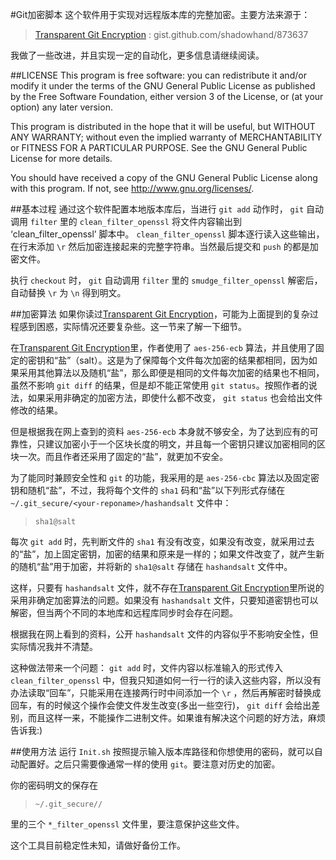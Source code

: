 #Git加密脚本
这个软件用于实现对远程版本库的完整加密。主要方法来源于：

>[Transparent Git Encryption][1] : gist.github.com/shadowhand/873637

我做了一些改进，并且实现一定的自动化，更多信息请继续阅读。

##LICENSE
This program is free software: you can redistribute it and/or modify it under the terms of the GNU General Public License as published by the Free Software Foundation, either version 3 of the License, or (at your option) any later version.
	
This program is distributed in the hope that it will be useful, but WITHOUT ANY WARRANTY; without even the implied warranty of MERCHANTABILITY or FITNESS FOR A PARTICULAR PURPOSE.  See the GNU General Public License for more details.

You should have received a copy of the GNU General Public License along with this program.  If not, see <http://www.gnu.org/licenses/>.


##基本过程
通过这个软件配置本地版本库后，当进行 `git add` 动作时， `git` 自动调用 `filter` 里的 `clean_filter_openssl` 将文件内容输出到 ‘clean_filter_openssl’ 脚本中。 `clean_filter_openssl` 脚本逐行读入这些输出，在行末添加 `\r` 然后加密连接起来的完整字符串。当然最后提交和 `push` 的都是加密文件。

执行 `checkout` 时， `git` 自动调用 `filter` 里的 `smudge_filter_openssl` 解密后，自动替换 `\r` 为 `\n` 得到明文。

##加密算法
如果你读过[Transparent Git Encryption][1]，可能为上面提到的复杂过程感到困惑，实际情况还要复杂些。这一节来了解一下细节。

在[Transparent Git Encryption][1]里，作者使用了 `aes-256-ecb` 算法，并且使用了固定的密钥和“盐”（salt）。这是为了保障每个文件每次加密的结果都相同，因为如果采用其他算法以及随机“盐”，那么即便是相同的文件每次加密的结果也不相同，虽然不影响 `git diff` 的结果，但是却不能正常使用 `git status`。按照作者的说法，如果采用非确定的加密方法，即使什么都不改变， `git status` 也会给出文件修改的结果。

但是根据我在网上查到的资料 `aes-256-ecb` 本身就不够安全，为了达到应有的可靠性，只建议加密小于一个区块长度的明文，并且每一个密钥只建议加密相同的区块一次。而且作者还采用了固定的“盐”，就更加不安全。

为了能同时兼顾安全性和 `git` 的功能，我采用的是 `aes-256-cbc` 算法以及固定密钥和随机“盐”，不过，我将每个文件的 `sha1` 码和“盐”以下列形式存储在 `~/.git_secure/<your-reponame>/hashandsalt` 文件中：

><pre><code>sha1@salt</code></pre>

每次 `git add` 时，先判断文件的 `sha1` 有没有改变，如果没有改变，就采用过去的“盐”，加上固定密钥，加密的结果和原来是一样的；如果文件改变了，就产生新的随机“盐”用于加密，并将新的 `sha1@salt` 存储在 `hashandsalt` 文件中。

这样，只要有 `hashandsalt` 文件，就不存在[Transparent Git Encryption][1]里所说的采用非确定加密算法的问题。如果没有 `hashandsalt` 文件，只要知道密钥也可以解密，但当两个不同的本地库和远程库同步时会存在问题。

根据我在网上看到的资料，公开 `hashandsalt` 文件的内容似乎不影响安全性，但实际情况我并不清楚。

这种做法带来一个问题： `git add` 时，文件内容以标准输入的形式传入 `clean_filter_openssl` 中，但我只知道如何一行一行的读入这些内容，所以没有办法读取“回车”，只能采用在连接两行时中间添加一个 `\r` ，然后再解密时替换成回车，有的时候这个操作会使文件发生改变(多出一些空行)， `git diff` 会给出差别，而且这样一来，不能操作二进制文件。如果谁有解决这个问题的好方法，麻烦告诉我:)

##使用方法
运行 `Init.sh` 按照提示输入版本库路径和你想使用的密码，就可以自动配置好。之后只需要像通常一样的使用 `git`。要注意对历史的加密。

你的密码明文的保存在

><pre><code>~/.git_secure/<your-reponame>/</code></pre>

里的三个 `*_filter_openssl` 文件里，要注意保护这些文件。

这个工具目前稳定性未知，请做好备份工作。


[1]:https://gist.github.com/shadowhand/873637 "Transparent Git Encryption"
